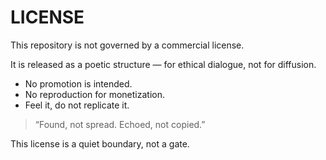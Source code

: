 # LICENSE

This repository is not governed by a commercial license.

It is released as a poetic structure — for ethical dialogue, not for diffusion.

- No promotion is intended.
- No reproduction for monetization.
- Feel it, do not replicate it.

> “Found, not spread. Echoed, not copied.”

This license is a quiet boundary, not a gate.

